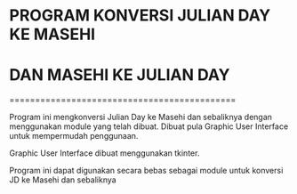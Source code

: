 # PROGRAM KONVERSI JULIAN DAY KE MASEHI
# DAN MASEHI KE JULIAN DAY
============================================

Program ini mengkonversi Julian Day ke Masehi dan sebaliknya dengan menggunakan module yang telah dibuat.
Dibuat pula Graphic User Interface untuk mempermudah penggunaan.

Graphic User Interface dibuat menggunakan tkinter.

Program ini dapat digunakan secara bebas sebagai module untuk konversi JD ke Masehi dan sebaliknya